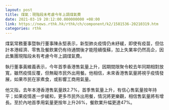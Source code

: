 ```yaml
---
layout: post
title: 煤氣：現階段未考慮今年上調煤氣費
date: 2021-03-19 20:12:00.000000000 +08:00
link: https://news.rthk.hk/rthk/ch/component/k2/1581536-20210319.htm
categories: rthk
---
```


煤氣常務董事暨執行董事陳永堅表示，新型肺炎疫情仍未紓緩，即使有疫苗，但估計本港經濟、零售及餐飲業仍有待通關後才能陸續復蘇，加上失業率仍然高企，因此集團現階段未有考慮今年上調煤氣費。

執行董事黃維義表示，今年首季香港售氣量上升，因期間限聚令較去年同期相對放寬，雖然疫情反覆，但無礙市民外出用餐。他相信，未來香港售氣量將視乎疫情發展，如果市民在家煮食，或影響工商用氣量。

他又指，去年本港香港售氣量跌2.7%，首季售氣量上升，有信心售氣量按年持平；如果疫情進一步緩和，更多市民外出用餐，情況將更樂觀，相信售氣量將有增長。至於內地首季用氣量更按年上升26%，餐飲業升幅更達47%。
